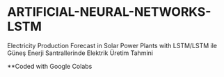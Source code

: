 # ARTIFICIAL-NEURAL-NETWORKS-LSTM
Electricity Production Forecast in Solar Power Plants with LSTM/LSTM ile Güneş Enerji Santrallerinde Elektrik Üretim Tahmini

**Coded with Google Colabs 
